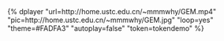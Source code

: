 <!DOCTYPE HTML>
<html >
	<head>
		<title>test</title>
	</head>
	<body>
		{% dplayer "url=http://home.ustc.edu.cn/~mmmwhy/GEM.mp4"  "pic=http://home.ustc.edu.cn/~mmmwhy/GEM.jpg" "loop=yes" "theme=#FADFA3" "autoplay=false" "token=tokendemo" %}
	</body>
</html>
